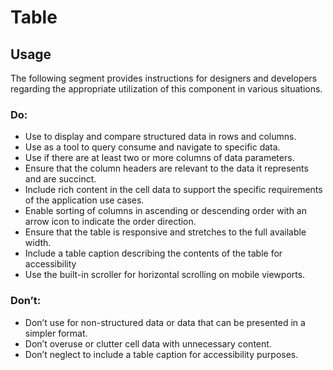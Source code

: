# Table

<TableOfContents></TableOfContents>

## Usage

The following segment provides instructions for designers and developers regarding the appropriate utilization of this
component in various situations.

### Do:

- Use to display and compare structured data in rows and columns.
- Use as a tool to query consume and navigate to specific data.
- Use if there are at least two or more columns of data parameters.
- Ensure that the column headers are relevant to the data it represents and are succinct.
- Include rich content in the cell data to support the specific requirements of the application use cases.
- Enable sorting of columns in ascending or descending order with an arrow icon to indicate the order direction.
- Ensure that the table is responsive and stretches to the full available width.
- Include a table caption describing the contents of the table for accessibility
- Use the built-in scroller for horizontal scrolling on mobile viewports.

### Don’t:

- Don’t use for non-structured data or data that can be presented in a simpler format.
- Don’t overuse or clutter cell data with unnecessary content.
- Don’t neglect to include a table caption for accessibility purposes.
